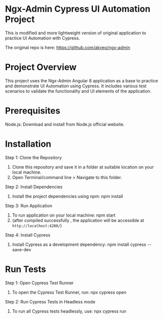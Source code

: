 # Ngx-Admin Cypress UI Automation Project

This is modified and more lightweight version of original application to practice UI Automation with Cypress.

The original repo is here: https://github.com/akveo/ngx-admin

# Project Overview

This project uses the Ngx-Admin Angular 8 application as a base to practice and demonstrate UI Automation using Cypress. It includes various test scenarios to validate the functionality and UI elements of the application.

# Prerequisites
Node.js: Download and install from Node.js official website.

# Installation
Step 1: Clone the Repository
  1. Clone this repository and save it in a folder at suitable location on your local machine.
  2. Open Terminal/command line > Navigate to this folder.

Step 2: Install Dependencies
  1. Install the project dependencies using npm: npm install

Step 3: Run Application 
  1. To run application on your local machine: npm start
  2. (after compiled successfully , the application will be accessible at `http://localhost:4200/`)

Step 4: Install Cypress
  1. Install Cypress as a development dependency: npm install cypress --save-dev

# Run Tests
Step 1: Open Cypress Test Runner
  1. To open the Cypress Test Runner, run: npx cypress open

Step 2: Run Cypress Tests in Headless mode
  1. To run all Cypress tests headlessly, use: npx cypress run






     


